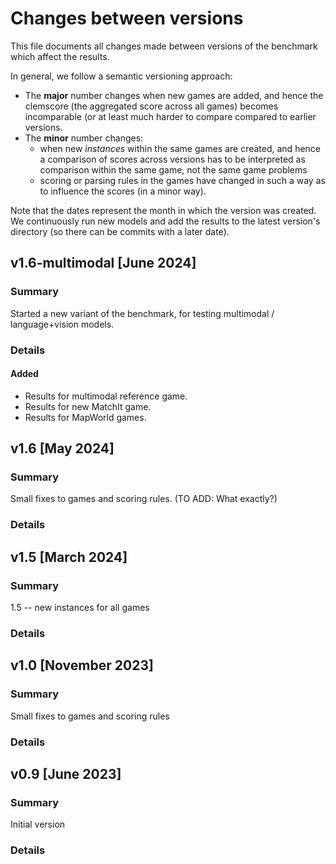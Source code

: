 # Changes between versions

This file documents all changes made between versions of the benchmark which affect the results.

In general, we follow a semantic versioning approach:
- The **major** number changes when new games are added, and hence the clemscore
  (the aggregated score across all games) becomes incomparable (or at least much harder to compare
  compared to earlier versions.
- The **minor** number changes:
    - when new *instances* within the same games are created, and hence a comparison of scores across 
      versions has to be interpreted as comparison within the same game, not the same game problems
    - scoring or parsing rules in the games have changed in such a way as to influence the scores
       (in a minor way).

Note that the dates represent the month in which the version was created. We continuously run new models and add the results to the latest version's directory (so there can be commits with a later date).


## v1.6-multimodal [June 2024]
### Summary
Started a new variant of the benchmark, for testing multimodal / language+vision models.

### Details
#### Added
- Results for multimodal reference game.
- Results for new MatchIt game.
- Results for MapWorld games.




## v1.6  [May 2024]
### Summary
Small fixes to games and scoring rules. (TO ADD: What exactly?)

### Details



## v1.5 [March 2024]
### Summary

1.5 -- new instances for all games

### Details



## v1.0 [November 2023]
### Summary

Small fixes to games and scoring rules

### Details



## v0.9 [June 2023]
### Summary
Initial version

### Details





